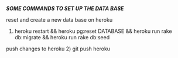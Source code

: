 

***SOME COMMANDS TO SET UP THE DATA BASE***

reset and create a new data base on heroku
1) heroku restart && heroku pg:reset DATABASE && heroku run rake db:migrate && heroku run rake db:seed


push changes to heroku 
2)  git push heroku 


